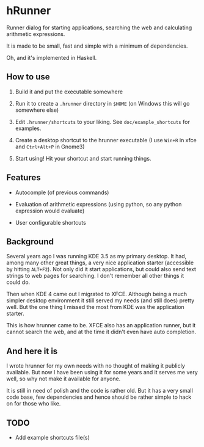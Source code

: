 # hRunner

Runner dialog for starting applications, searching the web and
calculating arithmetic expressions.

It is made to be small, fast and simple with a minimum of dependencies.

Oh, and it's implemented in Haskell.


## How to use

  1. Build it and put the executable somewhere

  2. Run it to create a `.hrunner` directory in `$HOME` (on Windows this
     will go somewhere else)
  
  3. Edit `.hrunner/shortcuts` to your liking. See
     `doc/example_shortcuts` for examples.

  4. Create a desktop shortcut to the hrunner executable
     (I use `Win+R` in xfce and `Ctrl+Alt+P` in Gnome3)

  5. Start using! Hit your shortcut and start running things.


## Features

  * Autocomple (of previous commands)

  * Evaluation of arithmetic expressions (using python, so any python
    expression would evaluate)

  * User configurable shortcuts


## Background

Several years ago I was running KDE 3.5 as my primary desktop. It had,
among many other great things, a very nice application starter
(accessible by hitting `ALT+F2`). Not only did it start applications,
but could also send text strings to web pages for searching. I don't
remember all other things it could do.

Then when KDE 4 came out I migrated to XFCE. Although being a much
simpler desktop environment it still served my needs (and still does)
pretty well. But the one thing I missed the most from KDE was the
application starter.

This is how hrunner came to be. XFCE also has an application runner,
but it cannot search the web, and at the time it didn't even have auto
completion.


## And here it is

I wrote hrunner for my own needs with no thought of making it publicly
available. But now I have been using it for some years and it serves
me very well, so why not make it available for anyone.

It is still in need of polish and the code is rather old. But it has a
very small code base, few dependencies and hence should be rather
simple to hack on for those who like.


## TODO

  * Add example shortcuts file(s)

